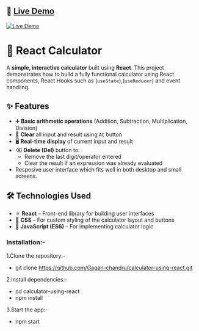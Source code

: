 ## 🔗 [Live Demo](https://react-calculator-gagan.netlify.app)

[![Live Demo](https://img.shields.io/badge/🚀%20Live%20Demo-Click%20Here-brightgreen?style=for-the-badge)](https://react-calculator-gagan.netlify.app)

# 🧮 React Calculator

A **simple, interactive calculator** built using **React**. This project demonstrates how to build a fully functional calculator using React components, React Hooks such as (`useState`),(`useReducer`) and event handling.


## ✨ Features

- ➕ **Basic arithmetic operations** (Addition, Subtraction, Multiplication, Division)
- 🧼 **Clear** all input and result using `AC` button
- 🖥️ **Real-time display** of current input and result
- ⌫ **Delete (Del)** button to:
  - Remove the last digit/operator entered
  - Clear the result if an expression was already evaluated
- Resposive user interface which fits well in both desktop and small screens.
## 🛠️ Technologies Used

- ⚛️ **React** – Front-end library for building user interfaces
- 🎨 **CSS** – For custom styling of the calculator layout and buttons
- 📜 **JavaScript (ES6)** – For implementing calculator logic


### Installation:-

1.Clone the repository:-
- git clone https://github.com/Gagan-chandru/calculator-using-react.git

2.Install dependencies:-
- cd calculator-using-react
- npm install

3.Start the app:-
- npm start

